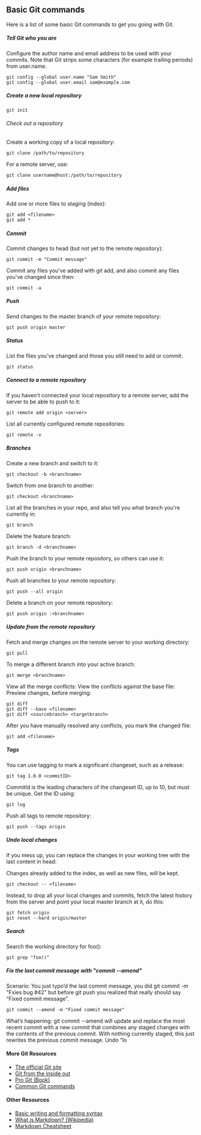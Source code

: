 ## Basic Git commands

Here is a list of some basic Git commands to get you going with Git.

##### Tell Git who you are

Configure the author name and email address to be used with your commits. 
Note that Git strips some characters (for example trailing periods) from user.name.

```
git config --global user.name "Sam Smith" 
git config --global user.email sam@example.com
```

##### Create a new local repository 	  	

```
git init
```

###### Check out a repository 

Create a working copy of a local repository: 	
```
git clone /path/to/repository
```

For a remote server, use: 	
```
git clone username@host:/path/to/repository
```

##### Add files

Add one or more files to staging (index): 	

```
git add <filename>
git add *
```

##### Commit

Commit changes to head (but not yet to the remote repository): 	
```
git commit -m "Commit message"
```

Commit any files you've added with git add, and also commit any files you've changed since then: 	
```
git commit -a
```

##### Push

Send changes to the master branch of your remote repository: 	
```
git push origin master
```

##### Status
List the files you've changed and those you still need to add or commit: 	

```
git status
```

##### Connect to a remote repository
If you haven't connected your local repository to a remote server, add the server to be able to push to it:
```
git remote add origin <server>
```

List all currently configured remote repositories:
```
git remote -v
```

##### Branches

Create a new branch and switch to it: 	

```
git checkout -b <branchname>
```

Switch from one branch to another: 	
```
git checkout <branchname>
```

List all the branches in your repo, and also tell you what branch you're currently in: 	
```
git branch
```

Delete the feature branch: 	
```
git branch -d <branchname>
```

Push the branch to your remote repository, so others can use it: 	
```
git push origin <branchname>
```

Push all branches to your remote repository: 	
```
git push --all origin
```

Delete a branch on your remote repository: 	
```
git push origin :<branchname>
```

##### Update from the remote repository

Fetch and merge changes on the remote server to your working directory:

```
git pull
```

To merge a different branch into your active branch: 	
```
git merge <branchname>
```

View all the merge conflicts:
View the conflicts against the base file:
Preview changes, before merging:

```
git diff
git diff --base <filename>
git diff <sourcebranch> <targetbranch>
```

After you have manually resolved any conflicts, you mark the changed file: 	
```
git add <filename>
```


##### Tags

You can use tagging to mark a significant changeset, such as a release: 	
```
git tag 1.0.0 <commitID>
```

CommitId is the leading characters of the changeset ID, up to 10, but must be unique. Get the ID using: 	
```
git log
```

Push all tags to remote repository: 	
```
git push --tags origin
```

##### Undo local changes

If you mess up, you can replace the changes in your working tree with the last content in head:

Changes already added to the index, as well as new files, will be kept.
	
```
git checkout -- <filename>
```

Instead, to drop all your local changes and commits, fetch the latest history from the server and point your local master branch at it, do this: 	
```
git fetch origin
git reset --hard origin/master
```

##### Search
Search the working directory for foo():
```
git grep "foo()"
```

##### Fix the last commit message with "commit --amend"

Scenario: You just typo’d the last commit message, you did git commit -m "Fxies bug #42" but before git push you realized that really should say “Fixed commit message”.

```
git commit --amend -m "Fixed commit message"
```

What’s happening: git commit --amend will update and replace the most recent commit with a new commit that combines any staged changes with the contents of the previous commit. With nothing currently staged, this just rewrites the previous commit message.
Undo “lo



#### More Git Resources

* [The official Git site](https://git-scm.com/)
* [Git from the inside out](https://codewords.recurse.com/issues/two/git-from-the-inside-out)
* [Pro Git (Book)](https://git-scm.com/book/en/v2)
* [Common Git commands](http://guides.beanstalkapp.com/version-control/common-git-commands.html)

#### Other Resources

* [Basic writing and formatting syntax](https://help.github.com/articles/basic-writing-and-formatting-syntax/)
* [What is Markdown? (Wikipedia)](https://en.wikipedia.org/wiki/Markdown)
* [Markdown Cheatsheet](https://github.com/adam-p/markdown-here/wiki/Markdown-Cheatsheet)

